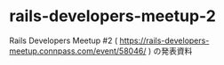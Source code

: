 # rails-developers-meetup-2
Rails Developers Meetup #2 ( https://rails-developers-meetup.connpass.com/event/58046/ ) の発表資料
